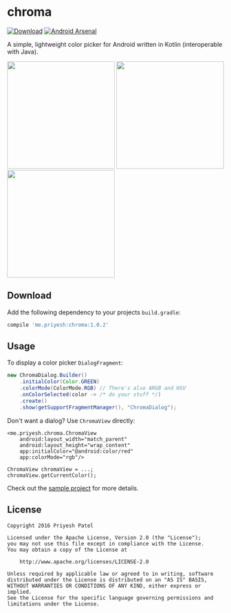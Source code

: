 chroma
======
[![Download](https://api.bintray.com/packages/itspriyesh/maven/chroma/images/download.svg)](https://bintray.com/itspriyesh/maven/chroma/_latestVersion)
[![Android Arsenal](https://img.shields.io/badge/Android%20Arsenal-chroma-green.svg?style=true)](https://android-arsenal.com/details/1/3339)

A simple, lightweight color picker for Android written in Kotlin (interoperable with Java).

<img src="https://raw.githubusercontent.com/ItsPriyesh/chroma/master/art/red.png" width="250">
<img src="https://raw.githubusercontent.com/ItsPriyesh/chroma/master/art/green.png" width="250">
<img src="https://raw.githubusercontent.com/ItsPriyesh/chroma/master/art/blue.png" width="250">

Download
--------
Add the following dependency to your projects `build.gradle`:
``` groovy
compile 'me.priyesh:chroma:1.0.2'
```

Usage
-----
To display a color picker `DialogFragment`:

``` java
new ChromaDialog.Builder()
    .initialColor(Color.GREEN)
    .colorMode(ColorMode.RGB) // There's also ARGB and HSV
    .onColorSelected(color -> /* do your stuff */)
    .create()
    .show(getSupportFragmentManager(), "ChromaDialog");
```

Don't want a dialog? Use `ChromaView` directly:
```
<me.priyesh.chroma.ChromaView
    android:layout_width="match_parent"
    android:layout_height="wrap_content"
    app:initialColor="@android:color/red"
    app:colorMode="rgb"/>
    
ChromaView chromaView = ...;
chromaView.getCurrentColor();
```

Check out the [sample project](chroma-sample) for more details.

License
-------
    Copyright 2016 Priyesh Patel

    Licensed under the Apache License, Version 2.0 (the "License");
    you may not use this file except in compliance with the License.
    You may obtain a copy of the License at

        http://www.apache.org/licenses/LICENSE-2.0

    Unless required by applicable law or agreed to in writing, software
    distributed under the License is distributed on an "AS IS" BASIS,
    WITHOUT WARRANTIES OR CONDITIONS OF ANY KIND, either express or implied.
    See the License for the specific language governing permissions and
    limitations under the License.
